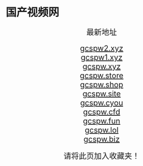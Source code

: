 # 国产视频网
<center>
<span style="font-size:20px">最新地址</span><br>
<br />
<span style="font-size:20px"><a href="https://gcspw2.xyz" target="_blank">gcspw2.xyz</a></span><br>
<span style="font-size:20px"><a href="https://gcspw1.xyz" target="_blank">gcspw1.xyz</a></span><br>
<span style="font-size:20px"><a href="https://gcspw.xyz" target="_blank">gcspw.xyz</a></span><br>
<span style="font-size:20px"><a href="https://gcspw.store" target="_blank">gcspw.store</a></span><br>
<span style="font-size:20px"><a href="https://gcspw.shop" target="_blank">gcspw.shop</a></span><br>
<span style="font-size:20px"><a href="https://gcspw.site" target="_blank">gcspw.site</a></span><br>
<span style="font-size:20px"><a href="https://gcspw.cyou" target="_blank">gcspw.cyou</a></span><br>
<span style="font-size:20px"><a href="https://gcspw.cfd" target="_blank">gcspw.cfd</a></span><br>
<span style="font-size:20px"><a href="https://gcspw.fun" target="_blank">gcspw.fun</a></span><br>
<span style="font-size:20px"><a href="https://gcspw.lol" target="_blank">gcspw.lol</a></span><br>
<span style="font-size:20px"><a href="https://gcspw.biz" target="_blank">gcspw.biz</a></span><br>
<br />
<span style="font-size:20px">请将此页加入收藏夹！</span>
</center>
